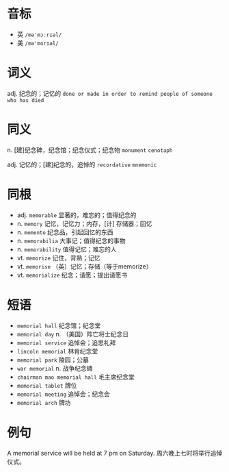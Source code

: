 # 音标

- 英 `/mə'mɔːrɪəl/`
- 美 `/mə'morɪəl/`

# 词义

adj. 纪念的；记忆的
`done or made in order to remind people of someone who has died`

# 同义

n. [建]纪念碑，纪念馆；纪念仪式；纪念物
`monument` `cenotaph`

adj. 记忆的；[建]纪念的，追悼的
`recordative` `mnemonic`

# 同根

- adj. `memorable` 显著的，难忘的；值得纪念的
- n. `memory` 记忆，记忆力；内存，[计] 存储器；回忆
- n. `memento` 纪念品，引起回忆的东西
- n. `memorabilia` 大事记；值得纪念的事物
- n. `memorability` 值得记忆；难忘的人
- vt. `memorize` 记住，背熟；记忆
- vt. `memorise` （英）记忆；存储（等于memorize）
- vt. `memorialize` 纪念；请愿；提出请愿书

# 短语

- `memorial hall` 纪念馆；纪念堂
- `memorial day` n. （美国）阵亡将士纪念日
- `memorial service` 追悼会；追思礼拜
- `lincoln memorial` 林肯纪念堂
- `memorial park` 陵园；公墓
- `war memorial` n. 战争纪念碑
- `chairman mao memorial hall` 毛主席纪念堂
- `memorial tablet` 牌位
- `memorial meeting` 追悼会；纪念会
- `memorial arch` 牌坊

# 例句

A memorial service will be held at 7 pm on Saturday.
周六晚上七时将举行追悼仪式。


